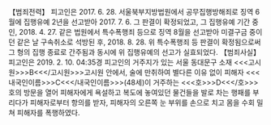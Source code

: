 【범죄전력】
피고인은 2017. 6. 28. 서울북부지방법원에서 공무집행방해죄로 징역 6월에 집행유예 2년을 선고받아 2017. 7. 6. 그 판결이 확정되었고, 그 집행유예 기간 중인, 2018. 4. 27. 같은 법원에서 특수폭행죄 등으로 징역 8월을 선고받아 미결구금 중이던 같은 날 구속취소로 석방된 후, 2018. 8. 28. 위 특수폭행죄 등 판결이 확정됨으로써 그 형의 집행 종료로 간주됨과 동시에 위 집행유예의 선고가 실효되었다.
【범죄사실】
피고인은 2019. 2. 10. 04:35경 피고인의 거주지가 있는 서울 동대문구 소재 <<<고시원>>>B<<</고시원>>>고시원 안에서, 술에 만취하여 별다른 이유 없이 피해자 <<<내국인이름>>>C<<</내국인이름>>>(48세)이 거주하는 <<<호>>>D<<</호>>>호의 방문을 열어 피해자에게 욕설하고 복도에 놓여있던 물건들을 발로 차는 행패를 부리다가 피해자로부터 항의를 받자, 피해자의 오른쪽 눈 부위를 손으로 치고 몸을 수회 밀쳐 피해자를 폭행하였다.